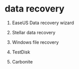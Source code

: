 # data recovery 

1. EaseUS Data recovery wizard

2. Stellar data recovery

3. Windows file recovery

4. TestDisk 

5. Carbonite 



